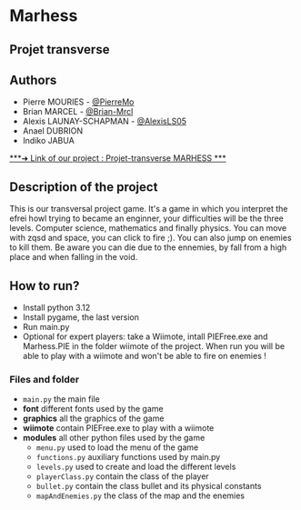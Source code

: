   # Marhess
## Projet transverse


## Authors

* Pierre MOURIES - [@PierreMo](https://github.com/PierreMo)
* Brian MARCEL - [@Brian-Mrcl](https://github.com/Brian-Mrcl)
* Alexis LAUNAY-SCHAPMAN - [@AlexisLS05](https://github.com/AlexisLS05)
* Anael DUBRION
* Indiko JABUA

[***➜ Link of our project : Projet-transverse  MARHESS ***](https://github.com/PierreMo/CDataframeL1)

## Description of the project

This is our transversal project game. It's a game in which you interpret the efrei howl trying to became an enginner, your difficulties will be the three levels. Computer science, mathematics and finally physics. You can move with zqsd and space, you can click to fire ;). You can also jump on enemies to kill them. Be aware you can die due to the ennemies, by fall from a high place and when falling in the void.

## How to run?
- Install python 3.12
- Install pygame, the last version
- Run main.py
- Optional for expert players: take a Wiimote, intall PIEFree.exe and Marhess.PIE in the folder wiimote of the project. When run you will be able to play with a wiimote and won't be able to fire on enemies !

### Files and folder
- <code>main.py</code>             the main file
- <b>font</b>                different fonts used by the game 
- <b>graphics</b>            all the graphics of the game
- <b>wiimote</b>             contain PIEFree.exe to play with a wiimote
- <b>modules</b>             all other python files used by the game
  - <code>menu.py</code>           used to load the menu of the game
  - <code>functions.py</code>      auxiliary functions used by main.py
  - <code>levels.py</code>         used to create and load the different levels
  - <code>playerClass.py</code>    contain the class of the player
  - <code>bullet.py</code>         contain the class bullet and its physical constants
  - <code>mapAndEnemies.py</code>  the class of the map and the enemies

    
